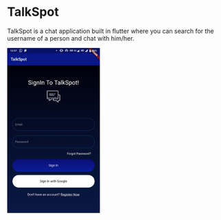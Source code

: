 # TalkSpot

TalkSpot is a chat application built in flutter where you can search for the username of a person and chat with him/her.


<img src="screenshots/signIn.jpg" width="216" height="384"> 
